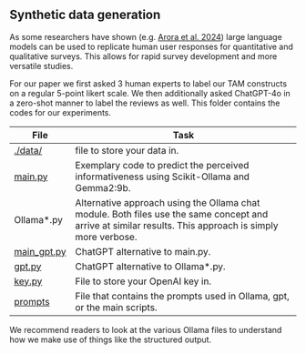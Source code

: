 ## Synthetic data generation
As some researchers have shown (e.g. [Arora et al. 2024](https://journals.sagepub.com/doi/abs/10.1177/00222429241276529)) large language models can be used to replicate human user responses for quantitative and qualitative surveys. This allows for rapid survey development and more versatile studies.

For our paper we first asked 3 human experts to label our TAM constructs on a regular 5-point likert scale.
We then additionally asked ChatGPT-4o in a zero-shot manner to label the reviews as well.
This folder contains the codes for our experiments.

|File|Task|
|------|-|
|[./data/](./data/)| file to store your data in.
|[main.py](./main.py)| Exemplary code to predict the perceived informativeness using Scikit-Ollama and Gemma2:9b.
|Ollama*.py| Alternative approach using the Ollama chat module. Both files use the same concept and arrive at similar results. This approach is simply more verbose.
|[main_gpt.py](./main_gpt.py)| ChatGPT alternative to main.py.
|[gpt.py](./gpt.py)| ChatGPT alternative to Ollama*.py.
|[key.py](./key.py)| File to store your OpenAI key in.
|[prompts](./prompts.py)| File that contains the prompts used in Ollama, gpt, or the main scripts.

We recommend readers to look at the various Ollama files to understand how we make use of things like the structured output.
